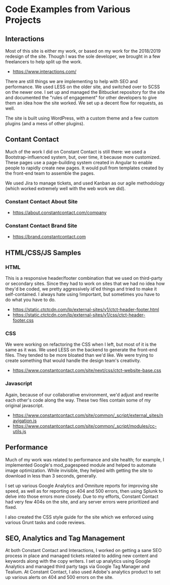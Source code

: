 # Code Examples from Various Projects

## Interactions

Most of this site is either my work, or based on my work for the 2018/2019 redesign of the site. Though I was the sole developer, we brought in a few freelancers to help split up the work. 

* https://www.interactions.com/

There are still things we are implementing to help with SEO and performance. We used LESS on the older site, and switched over to SCSS on the newer one. I set up and managed the Bitbucket repository for the site and documented the "rules of engagement" for other developers to give them an idea how the site worked. We set up a decent flow for requests, as well. 

The site is built using WordPress, with a custom theme and a few custom plugins (and a mess of other plugins). 

## Contant Contact

Much of the work I did on Constant Contact is still there: we used a Bootstrap-influenced system, but, over time, it because more customized. These pages use a page-building system created in Angular to enable people to rapidly create new pages. It would pull from templates created by the front-end team to assemble the pages.

We used Jira to manage tickets, and used Kanban as our agile methodology (which worked extremely well with the web work we did). 

### Constant Contact About Site
* https://about.constantcontact.com/company

### Constant Contact Brand Site
* https://brand.constantcontact.com

## HTML/CSS/JS Samples

### HTML

This is a responsive header/footer combination that we used on third-party or secondary sites. Since they had to work on sites that we had no idea how they'd be coded, we pretty aggressively id'ed things and tried to make it self-contained. I always hate using !important, but sometimes you have to do what you have to do. 

* https://static.ctctcdn.com/lp/external-sites/v1/ctct-header-footer.html
* https://static.ctctcdn.com/lp/external-sites/v1/css/ctct-header-footer.css

### CSS

We were working on refactoring the CSS when I left, but most of it is the same as it was. We used LESS on the backend to generate the front-end files. They tended to be more bloated than we'd like. We were trying to create something that would handle the design team's creativity.

* https://www.constantcontact.com/site/next/css/ctct-website-base.css

### Javascript

Again, because of our collaborative environment, we'd adjust and rewrite each other's code along the way. These two files contain some of my original javascript.

* https://www.constantcontact.com/site/common/_script/external_sites/navigation.js
* https://www.constantcontact.com/site/common/_script/modules/cc-utils.js

## Performance

Much of my work was related to performance and site health; for example, I implemented Google's mod_pagespeed module and helped to automate image optimization. While invisible, they helped with getting the site to download in less than 3 seconds, generally.

I set up various Google Analytics and Omniture reports for improving site speed, as well as for reporting on 404 and 500 errors, then using Splunk to delve into those errors more closely. Due to my efforts, Constant Contact had very few 404s on the site, and any server errors were prioritized and fixed.

I also created the CSS style guide for the site which we enforced using various Grunt tasks and code reviews.

## SEO, Analytics and Tag Management

At both Constant Contact and Interactions, I worked on getting a sane SEO process in place and managed tickets related to adding new content and keywords along with the copy writers. I set up analytics using Google Analytics and managed third party tags via Google Tag Manager and Tealium. At Constant Contact, I also used Adobe's analytics product to set up various alerts on 404 and 500 errors on the site. 
